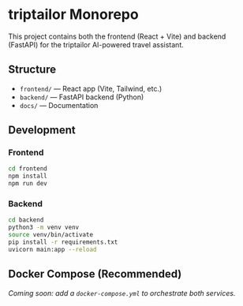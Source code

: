 # triptailor Monorepo

This project contains both the frontend (React + Vite) and backend (FastAPI) for the triptailor AI-powered travel assistant.

## Structure

- `frontend/` — React app (Vite, Tailwind, etc.)
- `backend/` — FastAPI backend (Python)
- `docs/` — Documentation

## Development

### Frontend

```bash
cd frontend
npm install
npm run dev
```

### Backend

```bash
cd backend
python3 -m venv venv
source venv/bin/activate
pip install -r requirements.txt
uvicorn main:app --reload
```

## Docker Compose (Recommended)

_Coming soon: add a `docker-compose.yml` to orchestrate both services._
